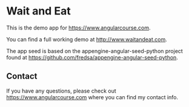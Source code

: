 # Wait and Eat

This is the demo app for https://www.angularcourse.com.

You can find a full working demo at http://www.waitandeat.com.

The app seed is based on the appengine-angular-seed-python project found at https://github.com/fredsa/appengine-angular-seed-python.

## Contact

If you have any questions, please check out https://www.angularcourse.com where you can find my contact info.

